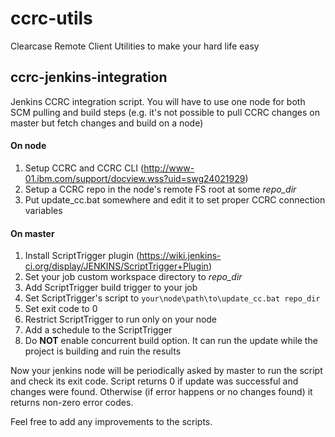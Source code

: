ccrc-utils
==========

Clearcase Remote Client Utilities to make your hard life easy

## ccrc-jenkins-integration
Jenkins CCRC integration script. You will have to use one node for both SCM pulling and build steps (e.g. it's not possible to pull CCRC changes on master but fetch changes and build on a node)

#### On node
1. Setup CCRC and CCRC CLI (http://www-01.ibm.com/support/docview.wss?uid=swg24021929)
2. Setup a CCRC repo in the node's remote FS root at some _repo\_dir_
3. Put update_cc.bat somewhere and edit it to set proper CCRC connection variables

#### On master
1. Install ScriptTrigger plugin (https://wiki.jenkins-ci.org/display/JENKINS/ScriptTrigger+Plugin)
2. Set your job custom workspace directory to _repo\_dir_
3. Add ScriptTrigger build trigger to your job
4. Set ScriptTrigger's script to `your\node\path\to\update_cc.bat repo_dir`
5. Set exit code to 0
6. Restrict ScriptTrigger to run only on your node
7. Add a schedule to the ScriptTrigger
8. Do __NOT__ enable concurrent build option. It can run the update while the project is building and ruin the results
 
Now your jenkins node will be periodically asked by master to run the script and check its exit code.
Script returns 0 if update was successful and changes were found. Otherwise (if error happens or no changes found) it returns non-zero error codes.

Feel free to add any improvements to the scripts.
